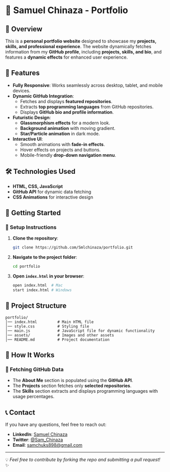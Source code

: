 # 🚀 Samuel Chinaza - Portfolio

## 📌 Overview
This is a **personal portfolio website** designed to showcase my **projects, skills, and professional experience**. The website dynamically fetches information from my **GitHub profile**, including **projects, skills, and bio**, and features a **dynamic effects** for enhanced user experience.

## 🎨 Features
- **Fully Responsive**: Works seamlessly across desktop, tablet, and mobile devices.
- **Dynamic GitHub Integration**:
  - Fetches and displays **featured repositories**.
  - Extracts **top programming languages** from GitHub repositories.
  - Displays **GitHub bio and profile information**.
- **Futuristic Design**:
  - **Glassmorphism effects** for a modern look.
  - **Background animation** with moving gradient.
  - **Star/Particle animation** in dark mode.
- **Interactive UI**:
  - Smooth animations with **fade-in effects**.
  - Hover effects on projects and buttons.
  - Mobile-friendly **drop-down navigation menu**.

## 🛠️ Technologies Used
- **HTML, CSS, JavaScript**
- **GitHub API** for dynamic data fetching
- **CSS Animations** for interactive design

## 🚀 Getting Started
### 🔧 Setup Instructions
1. **Clone the repository**:
   ```sh
   git clone https://github.com/Smlchinaza/portfolio.git
   ```
2. **Navigate to the project folder**:
   ```sh
   cd portfolio
   ```
3. **Open `index.html` in your browser**:
   ```sh
   open index.html  # Mac
   start index.html # Windows
   ```

## 📂 Project Structure
```
portfolio/
│── index.html         # Main HTML file
│── style.css          # Styling file
│── main.js            # JavaScript file for dynamic functionality
│── assets/            # Images and other assets
│── README.md          # Project documentation
```

## 📌 How It Works
### 🔹 Fetching GitHub Data
- The **About Me** section is populated using the **GitHub API**.
- The **Projects** section fetches only **selected repositories**.
- The **Skills** section extracts and displays programming languages with usage percentages.

## 📞 Contact
If you have any questions, feel free to reach out:
- **LinkedIn**: [Samuel Chinaza](https://www.linkedin.com/in/samuel500/)
- **Twitter**: [@Sam_Chinaza](https://x.com/Sam_Chinaza)
- **Email**: samchuks898@gmail.com

---
💡 *Feel free to contribute by forking the repo and submitting a pull request!* ✨ 
